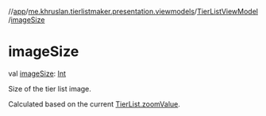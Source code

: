 //[app](../../../index.md)/[me.khruslan.tierlistmaker.presentation.viewmodels](../index.md)/[TierListViewModel](index.md)/[imageSize](image-size.md)

# imageSize

val [imageSize](image-size.md): [Int](https://kotlinlang.org/api/latest/jvm/stdlib/kotlin/-int/index.html)

Size of the tier list image.

Calculated based on the current [TierList.zoomValue](../../me.khruslan.tierlistmaker.data.models.tierlist/-tier-list/zoom-value.md).
